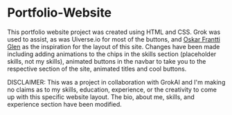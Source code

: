 # Portfolio-Website
This portfolio website project was created using HTML and CSS. Grok was used to assist, as was Uiverse.io for most of the buttons, and [Oskar Frantti Glen]([https://pages.github.com/](https://github.com/OskarFranttiGlen))  as the inspiration for the layout of this site.
Changes have been made including adding animations to the chips in the skills section (placeholder skills, not my skills), animated buttons in the navbar to take you to the respective section of the site, animated titles and cool buttons. 

DISCLAIMER: This was a project in collaboration with GrokAI and I'm making no claims as to my skills, education, experience, or the creativity to come up with this specific website layout. The bio, about me, skills, and experience section have been modified.
